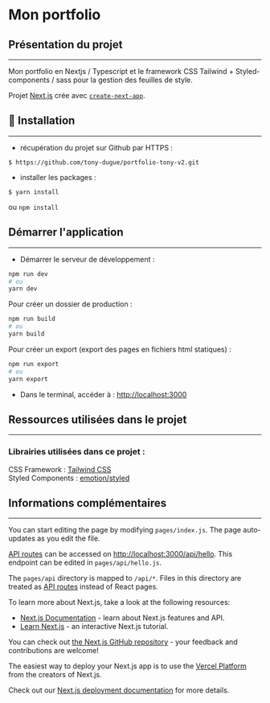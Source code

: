 # Mon portfolio

## Présentation du projet
***

Mon portfolio en Nextjs / Typescript et le framework CSS Tailwind + Styled-components / sass pour la gestion des feuilles de style.

Projet [Next.js](https://nextjs.org/) crée avec [`create-next-app`](https://github.com/vercel/next.js/tree/canary/packages/create-next-app).

## 🚀 Installation
***

- récupération du projet sur Github par HTTPS :

```shell script
$ https://github.com/tony-dugue/portfolio-tony-v2.git
```

- installer les packages :
```shell script
$ yarn install
```
ou `npm install`

## Démarrer l'application
***

- Démarrer le serveur de développement :
```bash
npm run dev
# ou
yarn dev
```

Pour créer un dossier de production :
```bash
npm run build
# ou
yarn build
```

Pour créer un export (export des pages en fichiers html statiques) :
```bash
npm run export
# ou
yarn export
```

- Dans le terminal, accéder à : [http://localhost:3000](http://localhost:3000)

## Ressources utilisées dans le projet
***

### Librairies utilisées dans ce projet :

CSS Framework : [Tailwind CSS](https://tailwindcss.com/) <br />
Styled Components : [emotion/styled](https://emotion.sh/docs/introduction) <br />

## Informations complémentaires
***

You can start editing the page by modifying `pages/index.js`. The page auto-updates as you edit the file.

[API routes](https://nextjs.org/docs/api-routes/introduction) can be accessed on [http://localhost:3000/api/hello](http://localhost:3000/api/hello). This endpoint can be edited in `pages/api/hello.js`.

The `pages/api` directory is mapped to `/api/*`. Files in this directory are treated as [API routes](https://nextjs.org/docs/api-routes/introduction) instead of React pages.

To learn more about Next.js, take a look at the following resources:

- [Next.js Documentation](https://nextjs.org/docs) - learn about Next.js features and API.
- [Learn Next.js](https://nextjs.org/learn) - an interactive Next.js tutorial.

You can check out [the Next.js GitHub repository](https://github.com/vercel/next.js/) - your feedback and contributions are welcome!

The easiest way to deploy your Next.js app is to use the [Vercel Platform](https://vercel.com/new?utm_medium=default-template&filter=next.js&utm_source=create-next-app&utm_campaign=create-next-app-readme) from the creators of Next.js.

Check out our [Next.js deployment documentation](https://nextjs.org/docs/deployment) for more details.
